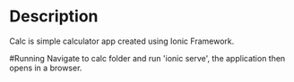 # Description
Calc is simple calculator app created using Ionic Framework.

#Running
Navigate to calc folder and run 'ionic serve', the application then opens in a browser.

